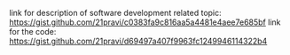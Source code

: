 link for description of software development related topic: https://gist.github.com/21pravi/c0383fa9c816aa5a4481e4aee7e685bf
link for the code: https://gist.github.com/21pravi/d69497a407f9963fc1249946114322b4